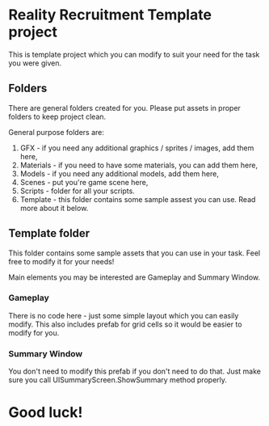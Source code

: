 # Reality Recruitment Template project

This is template project which you can modify to suit your need for the task you were given. 

## Folders

There are general folders created for you. Please put assets in proper folders to keep project clean.

General purpose folders are:

1. GFX - if you need any additional graphics / sprites / images, add them here,
2. Materials - if you need to have some materials, you can add them here,
3. Models - if you need any additional models, add them here,
4. Scenes - put you're game scene here,
5. Scripts - folder for all your scripts.
6. Template - this folder contains some sample assest you can use. Read more about it below.

## Template folder

This folder contains some sample assets that you can use in your task. Feel free to modify it for your needs!

Main elements you may be interested are Gameplay and Summary Window. 

### Gameplay

There is no code here - just some simple layout which you can easily modify. This also includes prefab for grid cells so it would be easier to modify for you.

### Summary Window

You don't need to modify this prefab if you don't need to do that. Just make sure you call UISummaryScreen.ShowSummary method properly.

# Good luck!
